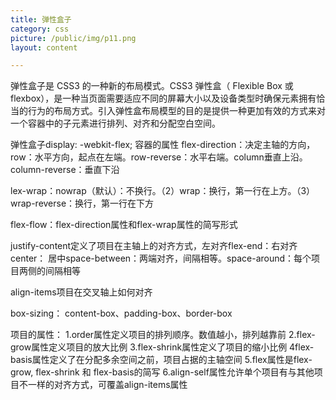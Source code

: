 ```yaml
---
title: 弹性盒子
category: css 
picture: /public/img/p11.png 
layout: content  

---
```

弹性盒子是 CSS3 的一种新的布局模式。CSS3 弹性盒（ Flexible Box 或 flexbox），是一种当页面需要适应不同的屏幕大小以及设备类型时确保元素拥有恰当的行为的布局方式。引入弹性盒布局模型的目的是提供一种更加有效的方式来对一个容器中的子元素进行排列、对齐和分配空白空间。


弹性盒子display: -webkit-flex; 容器的属性
flex-direction：决定主轴的方向，row：水平方向，起点在左端。row-reverse：水平右端。column垂直上沿。column-reverse：垂直下沿

lex-wrap：nowrap（默认）：不换行。（2）wrap：换行，第一行在上方。（3）wrap-reverse：换行，第一行在下方

flex-flow：flex-direction属性和flex-wrap属性的简写形式

justify-content定义了项目在主轴上的对齐方式，左对齐flex-end：右对齐center： 居中space-between：两端对齐，间隔相等。space-around：每个项目两侧的间隔相等

align-items项目在交叉轴上如何对齐


box-sizing：
content-box、padding-box、border-box


项目的属性：
1.order属性定义项目的排列顺序。数值越小，排列越靠前
2.flex-grow属性定义项目的放大比例
3.flex-shrink属性定义了项目的缩小比例
4flex-basis属性定义了在分配多余空间之前，项目占据的主轴空间
5.flex属性是flex-grow, flex-shrink 和 flex-basis的简写
6.align-self属性允许单个项目有与其他项目不一样的对齐方式，可覆盖align-items属性